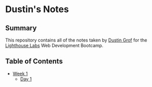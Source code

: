 # Dustin's Notes
## Summary
This repository contains all of the notes taken by [Dustin Grof](https://github.com/dustingrof)  for the [Lighthouse Labs](https://lighthouselabs.ca) Web Development Bootcamp.

## Table of Contents
* [Week 1](/Week_1/)
  * [Day 1](/Week_1/Day_1/)
  